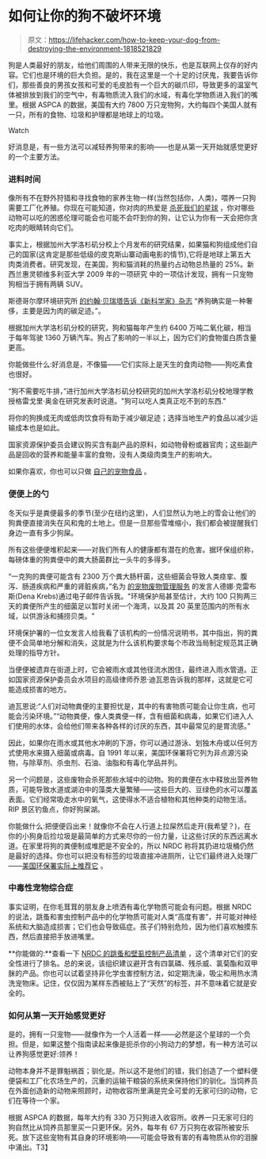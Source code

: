 # 如何让你的狗不破坏环境

> 原文：<https://lifehacker.com/how-to-keep-your-dog-from-destroying-the-environment-1818521829>

狗是人类最好的朋友，给他们周围的人带来无限的快乐，也是互联网上仅存的好内容。它们也是环境的巨大负担。是的，我在这里是一个十足的讨厌鬼，我要告诉你们，那些善良的男孩女孩和可爱的毛皮脸有一个巨大的碳爪印，导致更多的温室气体被排放到我们的空气中，有毒物质流入我们的水域，有毒化学物质进入我们的嘴里。根据 ASPCA 的数据，美国有大约 7800 万只宠物狗，大约每四个美国人就有一只，所有的食物、垃圾和护理都是地球上的垃圾。

Watch

好消息是，有一些方法可以减轻养狗带来的影响——也是从第一天开始就感觉更好的一个主要方法。

### **进料时间**

像所有不在野外狩猎和寻找食物的家养生物一样(当然包括你，人类)，喂养一只狗需要工厂化养殖。你现在可能知道，你对肉的热爱是 [杀死我们的星球](https://lifehacker.com/how-to-eat-less-meat-1794753566) ，你对哪些动物可以吃的困惑伦理可能会也可能不会吓到你的狗，让它认为你有一天会把你贪吃肉的眼睛转向它们。

事实上，根据加州大学洛杉矶分校上个月发布的研究结果，如果猫和狗组成他们自己的国家(这肯定是那些低级的皮克斯山寨动画电影的情节),它将是地球上第五大肉类消费者。研究发现，在美国，狗和猫消耗的热量约占动物总热量的 25%。新西兰惠灵顿维多利亚大学 2009 年的一项研究 中的一项估计发现，拥有一只宠物狗相当于拥有两辆 SUV。

斯德哥尔摩环境研究所 [的约翰·贝瑞塔告诉《新科学家》杂志](http://www.independent.co.uk/environment/polluting-pets-the-devastating-impact-of-mans-best-friend-5514282.html) “养狗确实是一种奢侈，主要是因为肉的碳足迹。”。

根据加州大学洛杉矶分校的研究，狗和猫每年产生约 6400 万吨二氧化碳，相当于每年驾驶 1360 万辆汽车。狗占了影响的一半以上，因为它们的食物蛋白质含量更高。

你能做些什么:好消息是，不像猫——它们实际上是天生的食肉动物——狗吃素食也很好。

“狗不需要吃牛排，”进行加州大学洛杉矶分校研究的加州大学洛杉矶分校地理学教授格雷戈里·奥金在研究发表时说道。"狗可以吃人类真正吃不到的东西."

将你的狗换成无肉或低肉饮食将有助于减少碳足迹；选择当地生产的食品以减少运输成本也是如此。

国家资源保护委员会建议购买含有副产品的原料，如动物骨粉或器官肉；这些副产品是回收的营养和能量丰富的食物，没有人类级肉类生产的影响大。

如果你喜欢，你也可以只做 [自己的宠物食品](https://lifehacker.com/weekend-project-make-your-own-pet-food-252128) 。

### **便便上的勺**

冬天似乎是粪便最多的季节(至少在纽约这里)，人们显然认为地上的雪会让他们的狗粪便直接消失在风和鬼的土地上。但是一旦那些雪堆缩小，我们都会被提醒我们身边一直有多少狗屎。

所有这些便便堆积起来——对我们所有人的健康都有潜在的危害。据环保组织称，每磅体重的狗粪便中的粪大肠菌群比一头牛的多得多。

“一克狗的粪便可能含有 2300 万个粪大肠杆菌，这些细菌会导致人类痉挛、腹泻、肠道疾病和严重的肾脏疾病，”名为 [的宠物废物管理服务](http://www.doodycalls.com/resources-toxic-dog-waste/) 的发言人德娜·克雷布斯(Dena Krebs)通过电子邮件告诉我。"环境保护局甚至估计，大约 100 只狗两三天的粪便所产生的细菌足以暂时关闭一个海湾，以及其 20 英里范围内的所有水域，以供游泳和捕捞贝类。"

环境保护署的一位女发言人给我看了该机构的一份情况说明书，其中指出，狗的粪便不会简单地分解和消失，这就是为什么该机构要求每个市政当局制定规范其正确处理的指导方针。

当便便被遗弃在街道上时，它会被雨水或其他径流水困住，最终进入雨水管道。正如国家资源保护委员会水项目的高级律师乔恩·迪瓦恩告诉我的那样，这就是它可能造成损害的地方。

迪瓦恩说:“人们对动物粪便的主要担忧是，其中的有害物质可能会让你生病，也可能会污染环境。”“动物粪便，像人类粪便一样，含有细菌和病毒，如果它们进入人们使用的水体，会给他们带来各种各样的讨厌的东西，其中最常见的是胃流感。”

因此，如果你在雨水或其他水冲刷的下游，你可以通过游泳、划独木舟或以任何方式使用水来摄入细菌或病毒。自 1991 年以来，美国环保署将它列为非点源污染物，与除草剂、杀虫剂、石油、油脂和有毒化学品并列。

另一个问题是，这些废物会杀死那些水域中的动物。狗的粪便在水中释放出营养物质，可能导致水道或湖泊中的藻类大量繁殖——这些巨大的、豆绿色的水可以覆盖表面。它们经常吸走水中的氧气，这使得水不适合植物和其他种类的动物生活。RIP 景区钓鱼点，你好狗屎湖。

你能做什么:把便便舀出来！就像你不会在人行道上拉屎然后走开(我希望？)，在你的小狗身后捡垃圾是最简单的方式来尽你的一份力量，让这些讨厌的东西远离水道。在家里将狗的粪便制成堆肥是不安全的，所以 NRDC 称将其扔进垃圾桶仍然是最好的选择。你也可以把没有标签的垃圾直接冲进厕所，让它们最终进入处理厂——[美国环保署实际上推荐它](https://cfpub.epa.gov/npstbx/files/NHDES%20Pet%20Waste%20Campaign2.pdf) 。

### **中毒性宠物综合症**

事实证明，在你毛茸茸的朋友身上喷洒有毒化学物质可能会有问题。根据 NRDC 的说法，跳蚤和害虫控制产品中的化学物质可能对人类“高度有害”，并可能对神经系统和大脑造成损害；它们也会导致癌症。孩子们特别危险，因为他们喜欢触摸东西，然后直接把手放进嘴里。

**你能做的:**查看一下 [NRDC 的跳蚤和壁虱控制产品清单](http://www.simplesteps.org/greenpaws-products#/h/+/+/857) ，这个清单对它们的安全性进行了排名。总的来说，该组织建议避开含有四氯磷、残杀威、氯菊酯和双甲脒的产品。你也可以试着坚持非化学虫害控制方法，如定期洗澡，吸尘和用热水清洗宠物床。记住，仅仅因为某样东西被贴上了“天然”的标签，并不意味着它就是安全的。

### **如何从第一天开始感觉更好**

是的，拥有一只宠物——就像作为一个人活着一样——必然是这个星球的一个负担。但是，如果这整个指南读起来像是扼杀你的小狗动力的梦想，有一种方法可以让养狗感觉更好:领养！

动物本身并不是罪魁祸首；驯化是。所以这不是他们的错，我们创造了一个塑料便便袋和工厂化农场生产的，沉重的运输干粮袋的系统来保持他们的驯化。当饲养员在外面创造新的动物来照顾时，动物收容所里满是完全可爱的无家可归的动物，它们在等待一个家。

根据 ASPCA 的数据，每年大约有 330 万只狗进入收容所。收养一只无家可归的狗自然比从饲养员那里买一只更环保。另外，每年有 67 万只狗在收容所被安乐死。放下这些宠物有其自身的环境影响——可能会导致有害的有毒物质从你的泪腺中涌出。T3】